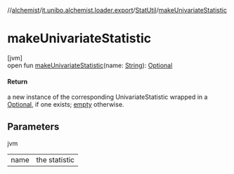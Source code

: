 //[alchemist](../../../index.md)/[it.unibo.alchemist.loader.export](../index.md)/[StatUtil](index.md)/[makeUnivariateStatistic](make-univariate-statistic.md)

# makeUnivariateStatistic

[jvm]\
open fun [makeUnivariateStatistic](make-univariate-statistic.md)(name: [String](https://docs.oracle.com/javase/8/docs/api/java/lang/String.html)): [Optional](https://docs.oracle.com/javase/8/docs/api/java/util/Optional.html)<UnivariateStatistic>

#### Return

a new instance of the corresponding UnivariateStatistic wrapped in a [Optional](https://docs.oracle.com/javase/8/docs/api/java/util/Optional.html), if one exists; [empty](https://docs.oracle.com/javase/8/docs/api/java/util/Optional.html#empty--) otherwise.

## Parameters

jvm

| | |
|---|---|
| name | the statistic |
